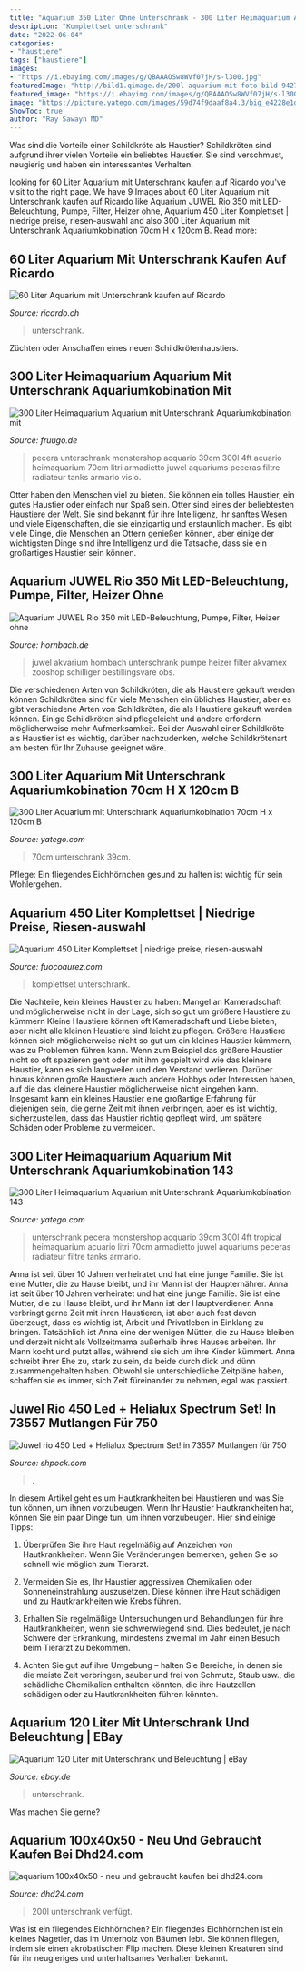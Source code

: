```yaml
---
title: "Aquarium 350 Liter Ohne Unterschrank - 300 Liter Heimaquarium Aquarium Mit Unterschrank Aquariumkobination Mit"
description: "Komplettset unterschrank"
date: "2022-06-04"
categories:
- "haustiere"
tags: ["haustiere"]
images:
- "https://i.ebayimg.com/images/g/QBAAAOSw8WVf07jH/s-l300.jpg"
featuredImage: "http://bild1.qimage.de/200l-aquarium-mit-foto-bild-94275171.jpg"
featured_image: "https://i.ebayimg.com/images/g/QBAAAOSw8WVf07jH/s-l300.jpg"
image: "https://picture.yatego.com/images/59d74f9daaf8a4.3/big_e4228e1d48709117461efd01c46d6dcc-kqh/300-liter-heimaquarium-aquarium-mit-unterschrank-aquariumkobination-143-5cm-h-x-120-5cm-b-x-39cm-t.jpg"
ShowToc: true
author: "Ray Sawayn MD"
---
```



Was sind die Vorteile einer Schildkröte als Haustier?
Schildkröten sind aufgrund ihrer vielen Vorteile ein beliebtes Haustier. Sie sind verschmust, neugierig und haben ein interessantes Verhalten.

	

		
looking for 60 Liter Aquarium mit Unterschrank kaufen auf Ricardo you've visit to the right page. We have 9 Images about 60 Liter Aquarium mit Unterschrank kaufen auf Ricardo like Aquarium JUWEL Rio 350 mit LED-Beleuchtung, Pumpe, Filter, Heizer ohne, Aquarium 450 Liter Komplettset | niedrige preise, riesen-auswahl and also 300 Liter Aquarium mit Unterschrank Aquariumkobination 70cm H x 120cm B. Read more:
		
    
## 60 Liter Aquarium Mit Unterschrank Kaufen Auf Ricardo

<img loading=lazy src="https://img.ricardostatic.ch/t_1800x1350/pl/1099871978/0/1/" onerror="this.onerror=null;this.src='https://tse3.mm.bing.net/th?id=OIP.sZdYAXZTHVNZ5hPLPVv4PwHaJ3&amp;pid=15.1';" alt="60 Liter Aquarium mit Unterschrank kaufen auf Ricardo">

_Source: ricardo.ch_

>unterschrank. 

	

Züchten oder Anschaffen eines neuen Schildkrötenhaustiers.

    
## 300 Liter Heimaquarium Aquarium Mit Unterschrank Aquariumkobination Mit

<img loading=lazy src="https://img.fruugo.com/product/5/27/101116275_max.jpg" onerror="this.onerror=null;this.src='https://tse1.mm.bing.net/th?id=OIP.2YThxDRgcAMVCe_NKbTg_QHaHa&amp;pid=15.1';" alt="300 Liter Heimaquarium Aquarium mit Unterschrank Aquariumkobination mit">

_Source: fruugo.de_

>pecera unterschrank monstershop acquario 39cm 300l 4ft acuario heimaquarium 70cm litri armadietto juwel aquariums peceras filtre radiateur tanks armario visio. 

	

Otter haben den Menschen viel zu bieten. Sie können ein tolles Haustier, ein gutes Haustier oder einfach nur Spaß sein.
Otter sind eines der beliebtesten Haustiere der Welt. Sie sind bekannt für ihre Intelligenz, ihr sanftes Wesen und viele Eigenschaften, die sie einzigartig und erstaunlich machen. Es gibt viele Dinge, die Menschen an Ottern genießen können, aber einige der wichtigsten Dinge sind ihre Intelligenz und die Tatsache, dass sie ein großartiges Haustier sein können.

    
## Aquarium JUWEL Rio 350 Mit LED-Beleuchtung, Pumpe, Filter, Heizer Ohne

<img loading=lazy src="https://cdn.hornbach.de/data/shop/D04/001/780/491/266/001/DV_8_6271375_05_4c_CZ_20171107184108.jpg" onerror="this.onerror=null;this.src='https://tse3.mm.bing.net/th?id=OIP.zRddaZXrfGWbVX2VY1GIyQHaF7&amp;pid=15.1';" alt="Aquarium JUWEL Rio 350 mit LED-Beleuchtung, Pumpe, Filter, Heizer ohne">

_Source: hornbach.de_

>juwel akvarium hornbach unterschrank pumpe heizer filter akvamex zooshop schilliger bestillingsvare obs. 

	

Die verschiedenen Arten von Schildkröten, die als Haustiere gekauft werden können
Schildkröten sind für viele Menschen ein übliches Haustier, aber es gibt verschiedene Arten von Schildkröten, die als Haustiere gekauft werden können. Einige Schildkröten sind pflegeleicht und andere erfordern möglicherweise mehr Aufmerksamkeit. Bei der Auswahl einer Schildkröte als Haustier ist es wichtig, darüber nachzudenken, welche Schildkrötenart am besten für Ihr Zuhause geeignet wäre.

    
## 300 Liter Aquarium Mit Unterschrank Aquariumkobination 70cm H X 120cm B

<img loading=lazy src="https://picture.yatego.com/images/59d74f9daaf8a4.3/babb3698ec3346f3c86d55a9e4c8a7bf-kqh/300-liter-aquarium-mit-unterschrank-aquariumkobination-70cm-h-x-120cm-b-x-39cm-t.jpg" onerror="this.onerror=null;this.src='https://tse2.mm.bing.net/th?id=OIP.2I8GYB1hS_vrXHyQZxWDWwAAAA&amp;pid=15.1';" alt="300 Liter Aquarium mit Unterschrank Aquariumkobination 70cm H x 120cm B">

_Source: yatego.com_

>70cm unterschrank 39cm. 

	

Pflege: Ein fliegendes Eichhörnchen gesund zu halten ist wichtig für sein Wohlergehen.

    
## Aquarium 450 Liter Komplettset | Niedrige Preise, Riesen-auswahl

<img loading=lazy src="https://fuocoaurez.com/mig/czRBFTI0Y7YXu2qDKp0SMAAAAA.jpg" onerror="this.onerror=null;this.src='https://tse4.mm.bing.net/th?id=OIP.f6T0n1lpkQoc7YUT1WM9xgAAAA&amp;pid=15.1';" alt="Aquarium 450 Liter Komplettset | niedrige preise, riesen-auswahl">

_Source: fuocoaurez.com_

>komplettset unterschrank. 

	

Die Nachteile, kein kleines Haustier zu haben: Mangel an Kameradschaft und möglicherweise nicht in der Lage, sich so gut um größere Haustiere zu kümmern
Kleine Haustiere können oft Kameradschaft und Liebe bieten, aber nicht alle kleinen Haustiere sind leicht zu pflegen. Größere Haustiere können sich möglicherweise nicht so gut um ein kleines Haustier kümmern, was zu Problemen führen kann. Wenn zum Beispiel das größere Haustier nicht so oft spazieren geht oder mit ihm gespielt wird wie das kleinere Haustier, kann es sich langweilen und den Verstand verlieren. Darüber hinaus können große Haustiere auch andere Hobbys oder Interessen haben, auf die das kleinere Haustier möglicherweise nicht eingehen kann. Insgesamt kann ein kleines Haustier eine großartige Erfahrung für diejenigen sein, die gerne Zeit mit ihnen verbringen, aber es ist wichtig, sicherzustellen, dass das Haustier richtig gepflegt wird, um spätere Schäden oder Probleme zu vermeiden.

    
## 300 Liter Heimaquarium Aquarium Mit Unterschrank Aquariumkobination 143

<img loading=lazy src="https://picture.yatego.com/images/59d74f9daaf8a4.3/big_e4228e1d48709117461efd01c46d6dcc-kqh/300-liter-heimaquarium-aquarium-mit-unterschrank-aquariumkobination-143-5cm-h-x-120-5cm-b-x-39cm-t.jpg" onerror="this.onerror=null;this.src='https://tse4.mm.bing.net/th?id=OIP.U3HddartUBGYr8XCvoIK4AHaHa&amp;pid=15.1';" alt="300 Liter Heimaquarium Aquarium mit Unterschrank Aquariumkobination 143">

_Source: yatego.com_

>unterschrank pecera monstershop acquario 39cm 300l 4ft tropical heimaquarium acuario litri 70cm armadietto juwel aquariums peceras radiateur filtre tanks armario. 

	

Anna ist seit über 10 Jahren verheiratet und hat eine junge Familie. Sie ist eine Mutter, die zu Hause bleibt, und ihr Mann ist der Haupternährer.
Anna ist seit über 10 Jahren verheiratet und hat eine junge Familie. Sie ist eine Mutter, die zu Hause bleibt, und ihr Mann ist der Hauptverdiener. Anna verbringt gerne Zeit mit ihren Haustieren, ist aber auch fest davon überzeugt, dass es wichtig ist, Arbeit und Privatleben in Einklang zu bringen. Tatsächlich ist Anna eine der wenigen Mütter, die zu Hause bleiben und derzeit nicht als Vollzeitmama außerhalb ihres Hauses arbeiten. Ihr Mann kocht und putzt alles, während sie sich um ihre Kinder kümmert. Anna schreibt ihrer Ehe zu, stark zu sein, da beide durch dick und dünn zusammengehalten haben. Obwohl sie unterschiedliche Zeitpläne haben, schaffen sie es immer, sich Zeit füreinander zu nehmen, egal was passiert.

    
## Juwel Rio 450 Led + Helialux Spectrum Set! In 73557 Mutlangen Für 750

<img loading=lazy src="https://webimg.secondhandapp.com/1.1/5cea4bb703cb7e4c766bbeb0" onerror="this.onerror=null;this.src='https://tse3.mm.bing.net/th?id=OIP.2SuMHl8GsZKQ7JAtFrmQFwHaFj&amp;pid=15.1';" alt="Juwel rio 450 Led + Helialux Spectrum Set! in 73557 Mutlangen für 750">

_Source: shpock.com_

>. 

	

In diesem Artikel geht es um Hautkrankheiten bei Haustieren und was Sie tun können, um ihnen vorzubeugen.
Wenn Ihr Haustier Hautkrankheiten hat, können Sie ein paar Dinge tun, um ihnen vorzubeugen. Hier sind einige Tipps:
1. Überprüfen Sie ihre Haut regelmäßig auf Anzeichen von Hautkrankheiten. Wenn Sie Veränderungen bemerken, gehen Sie so schnell wie möglich zum Tierarzt.

2. Vermeiden Sie es, Ihr Haustier aggressiven Chemikalien oder Sonneneinstrahlung auszusetzen. Diese können ihre Haut schädigen und zu Hautkrankheiten wie Krebs führen.

3. Erhalten Sie regelmäßige Untersuchungen und Behandlungen für ihre Hautkrankheiten, wenn sie schwerwiegend sind. Dies bedeutet, je nach Schwere der Erkrankung, mindestens zweimal im Jahr einen Besuch beim Tierarzt zu bekommen.

4. Achten Sie gut auf ihre Umgebung – halten Sie Bereiche, in denen sie die meiste Zeit verbringen, sauber und frei von Schmutz, Staub usw., die schädliche Chemikalien enthalten könnten, die ihre Hautzellen schädigen oder zu Hautkrankheiten führen könnten.

    
## Aquarium 120 Liter Mit Unterschrank Und Beleuchtung | EBay

<img loading=lazy src="https://i.ebayimg.com/images/g/QBAAAOSw8WVf07jH/s-l300.jpg" onerror="this.onerror=null;this.src='https://tse2.mm.bing.net/th?id=OIP.Qd9F2irW-WNcas3iGNkY4AAAAA&amp;pid=15.1';" alt="Aquarium 120 Liter mit Unterschrank und Beleuchtung | eBay">

_Source: ebay.de_

>unterschrank. 

	

Was machen Sie gerne?

    
## Aquarium 100x40x50 - Neu Und Gebraucht Kaufen Bei Dhd24.com

<img loading=lazy src="http://bild1.qimage.de/200l-aquarium-mit-foto-bild-94275171.jpg" onerror="this.onerror=null;this.src='https://tse2.mm.bing.net/th?id=OIP.GKSzv8_XPhOB5Ys5D4ChEQHaNK&amp;pid=15.1';" alt="aquarium 100x40x50 - neu und gebraucht kaufen bei dhd24.com">

_Source: dhd24.com_

>200l unterschrank verfügt. 

	

Was ist ein fliegendes Eichhörnchen?
Ein fliegendes Eichhörnchen ist ein kleines Nagetier, das im Unterholz von Bäumen lebt. Sie können fliegen, indem sie einen akrobatischen Flip machen. Diese kleinen Kreaturen sind für ihr neugieriges und unterhaltsames Verhalten bekannt.

